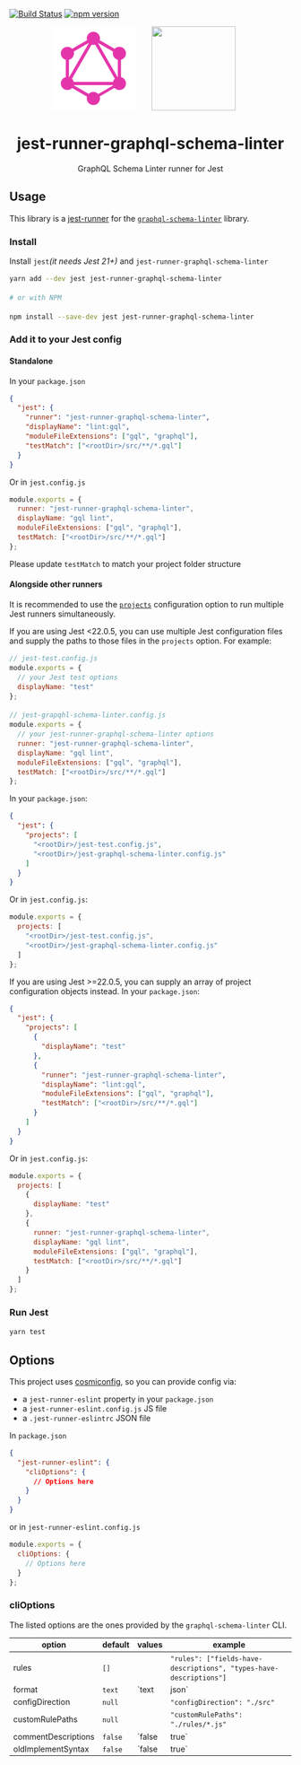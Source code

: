 [![Build Status](https://travis-ci.org/emmenko/jest-runner-graphql-schema-linter.svg?branch=master)](https://travis-ci.org/emmenko/jest-runner-graphql-schema-linter)
[![npm version](https://badge.fury.io/js/jest-runner-graphql-schema-linter.svg)](https://badge.fury.io/js/jest-runner-graphql-schema-linter)

<div align="center">
  <!-- replace with accurate logo e.g from https://worldvectorlogo.com/ -->
  <img width="150" height="150" src="https://raw.githubusercontent.com/facebook/graphql/master/resources/GraphQL%20Logo.png">
  <a href="https://facebook.github.io/jest/">
    <img width="150" height="150" vspace="" hspace="25" src="https://user-images.githubusercontent.com/2440089/37489554-6f776bd2-286e-11e8-862f-cb6c398cf752.png">
  </a>
  <h1>jest-runner-graphql-schema-linter</h1>
  <p>GraphQL Schema Linter runner for Jest</p>
</div>

## Usage

This library is a [jest-runner](https://facebook.github.io/jest/docs/en/configuration.html#runner-string) for the [`graphql-schema-linter`](https://github.com/cjoudrey/graphql-schema-linter) library.

### Install

Install `jest`_(it needs Jest 21+)_ and `jest-runner-graphql-schema-linter`

```bash
yarn add --dev jest jest-runner-graphql-schema-linter

# or with NPM

npm install --save-dev jest jest-runner-graphql-schema-linter
```

### Add it to your Jest config

#### Standalone

In your `package.json`

```json
{
  "jest": {
    "runner": "jest-runner-graphql-schema-linter",
    "displayName": "lint:gql",
    "moduleFileExtensions": ["gql", "graphql"],
    "testMatch": ["<rootDir>/src/**/*.gql"]
  }
}
```

Or in `jest.config.js`

```js
module.exports = {
  runner: "jest-runner-graphql-schema-linter",
  displayName: "gql lint",
  moduleFileExtensions: ["gql", "graphql"],
  testMatch: ["<rootDir>/src/**/*.gql"]
};
```

Please update `testMatch` to match your project folder structure

#### Alongside other runners

It is recommended to use the [`projects`](https://facebook.github.io/jest/docs/en/configuration.html#projects-array-string-projectconfig) configuration option to run multiple Jest runners simultaneously.

If you are using Jest <22.0.5, you can use multiple Jest configuration files and supply the paths to those files in the `projects` option. For example:

```js
// jest-test.config.js
module.exports = {
  // your Jest test options
  displayName: "test"
};

// jest-grapqhl-schema-linter.config.js
module.exports = {
  // your jest-runner-graphql-schema-linter options
  runner: "jest-runner-graphql-schema-linter",
  displayName: "gql lint",
  moduleFileExtensions: ["gql", "graphql"],
  testMatch: ["<rootDir>/src/**/*.gql"]
};
```

In your `package.json`:

```json
{
  "jest": {
    "projects": [
      "<rootDir>/jest-test.config.js",
      "<rootDir>/jest-graphql-schema-linter.config.js"
    ]
  }
}
```

Or in `jest.config.js`:

```js
module.exports = {
  projects: [
    "<rootDir>/jest-test.config.js",
    "<rootDir>/jest-graphql-schema-linter.config.js"
  ]
};
```

If you are using Jest >=22.0.5, you can supply an array of project configuration objects instead. In your `package.json`:

```json
{
  "jest": {
    "projects": [
      {
        "displayName": "test"
      },
      {
        "runner": "jest-runner-graphql-schema-linter",
        "displayName": "lint:gql",
        "moduleFileExtensions": ["gql", "graphql"],
        "testMatch": ["<rootDir>/src/**/*.gql"]
      }
    ]
  }
}
```

Or in `jest.config.js`:

```js
module.exports = {
  projects: [
    {
      displayName: "test"
    },
    {
      runner: "jest-runner-graphql-schema-linter",
      displayName: "gql lint",
      moduleFileExtensions: ["gql", "graphql"],
      testMatch: ["<rootDir>/src/**/*.gql"]
    }
  ]
};
```

### Run Jest

```bash
yarn test
```

## Options

This project uses [cosmiconfig](https://github.com/davidtheclark/cosmiconfig), so you can provide config via:

* a `jest-runner-eslint` property in your `package.json`
* a `jest-runner-eslint.config.js` JS file
* a `.jest-runner-eslintrc` JSON file

In `package.json`

```json
{
  "jest-runner-eslint": {
    "cliOptions": {
      // Options here
    }
  }
}
```

or in `jest-runner-eslint.config.js`

```js
module.exports = {
  cliOptions: {
    // Options here
  }
};
```

### cliOptions

The listed options are the ones provided by the `graphql-schema-linter` CLI.

| option              | default | values       | example                                                            |
| ------------------- | ------- | ------------ | ------------------------------------------------------------------ |
| rules               | `[]`    |              | `"rules": ["fields-have-descriptions", "types-have-descriptions"]` |
| format              | `text`  | `text|json`  | `"format": "json"`                                                 |
| configDirection     | `null`  |              | `"configDirection": "./src"`                                       |
| customRulePaths     | `null`  |              | `"customRulePaths": "./rules/*.js"`                                |
| commentDescriptions | `false` | `false|true` | `"commentDescriptions": true`                                      |
| oldImplementSyntax  | `false` | `false|true` | `"oldImplementSyntax": true`                                       |

